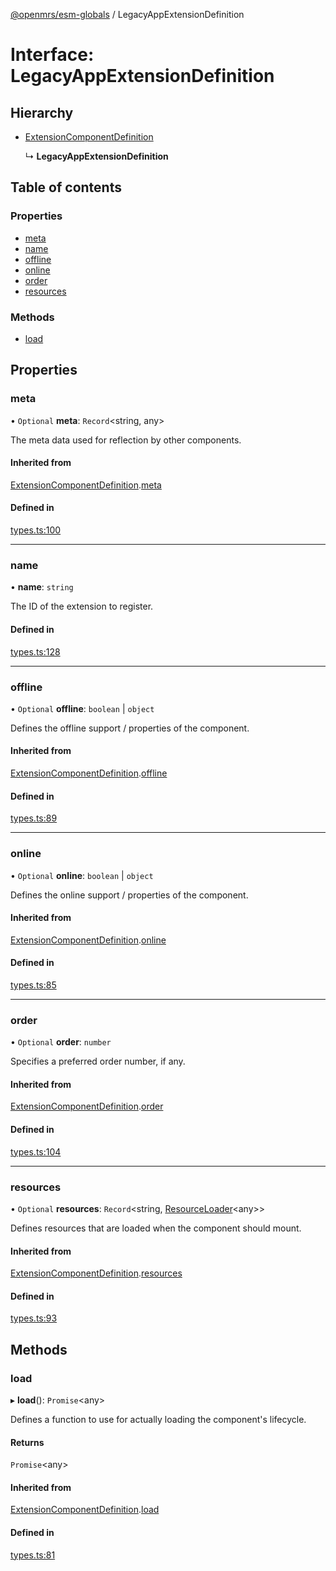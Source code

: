 [@openmrs/esm-globals](../API.md) / LegacyAppExtensionDefinition

# Interface: LegacyAppExtensionDefinition

## Hierarchy

- [ExtensionComponentDefinition](extensioncomponentdefinition.md)

  ↳ **LegacyAppExtensionDefinition**

## Table of contents

### Properties

- [meta](legacyappextensiondefinition.md#meta)
- [name](legacyappextensiondefinition.md#name)
- [offline](legacyappextensiondefinition.md#offline)
- [online](legacyappextensiondefinition.md#online)
- [order](legacyappextensiondefinition.md#order)
- [resources](legacyappextensiondefinition.md#resources)

### Methods

- [load](legacyappextensiondefinition.md#load)

## Properties

### meta

• `Optional` **meta**: `Record`<string, any\>

The meta data used for reflection by other components.

#### Inherited from

[ExtensionComponentDefinition](extensioncomponentdefinition.md).[meta](extensioncomponentdefinition.md#meta)

#### Defined in

[types.ts:100](https://github.com/openmrs/openmrs-esm-core/blob/master/packages/framework/esm-globals/src/types.ts#L100)

___

### name

• **name**: `string`

The ID of the extension to register.

#### Defined in

[types.ts:128](https://github.com/openmrs/openmrs-esm-core/blob/master/packages/framework/esm-globals/src/types.ts#L128)

___

### offline

• `Optional` **offline**: `boolean` \| `object`

Defines the offline support / properties of the component.

#### Inherited from

[ExtensionComponentDefinition](extensioncomponentdefinition.md).[offline](extensioncomponentdefinition.md#offline)

#### Defined in

[types.ts:89](https://github.com/openmrs/openmrs-esm-core/blob/master/packages/framework/esm-globals/src/types.ts#L89)

___

### online

• `Optional` **online**: `boolean` \| `object`

Defines the online support / properties of the component.

#### Inherited from

[ExtensionComponentDefinition](extensioncomponentdefinition.md).[online](extensioncomponentdefinition.md#online)

#### Defined in

[types.ts:85](https://github.com/openmrs/openmrs-esm-core/blob/master/packages/framework/esm-globals/src/types.ts#L85)

___

### order

• `Optional` **order**: `number`

Specifies a preferred order number, if any.

#### Inherited from

[ExtensionComponentDefinition](extensioncomponentdefinition.md).[order](extensioncomponentdefinition.md#order)

#### Defined in

[types.ts:104](https://github.com/openmrs/openmrs-esm-core/blob/master/packages/framework/esm-globals/src/types.ts#L104)

___

### resources

• `Optional` **resources**: `Record`<string, [ResourceLoader](resourceloader.md)<any\>\>

Defines resources that are loaded when the component should mount.

#### Inherited from

[ExtensionComponentDefinition](extensioncomponentdefinition.md).[resources](extensioncomponentdefinition.md#resources)

#### Defined in

[types.ts:93](https://github.com/openmrs/openmrs-esm-core/blob/master/packages/framework/esm-globals/src/types.ts#L93)

## Methods

### load

▸ **load**(): `Promise`<any\>

Defines a function to use for actually loading the component's lifecycle.

#### Returns

`Promise`<any\>

#### Inherited from

[ExtensionComponentDefinition](extensioncomponentdefinition.md).[load](extensioncomponentdefinition.md#load)

#### Defined in

[types.ts:81](https://github.com/openmrs/openmrs-esm-core/blob/master/packages/framework/esm-globals/src/types.ts#L81)
